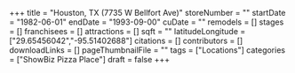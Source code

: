 +++
title = "Houston, TX (7735 W Bellfort Ave)"
storeNumber = ""
startDate = "1982-06-01"
endDate = "1993-09-00"
cuDate = ""
remodels = []
stages = []
franchisees = []
attractions = []
sqft = ""
latitudeLongitude = ["29.65456042","-95.51402688"]
citations = []
contributors = []
downloadLinks = []
pageThumbnailFile = ""
tags = ["Locations"]
categories = ["ShowBiz Pizza Place"]
draft = false
+++
